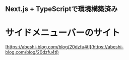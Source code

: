 ## Next.js + TypeScriptで環境構築済み

# サイドメニューバーのサイト
[https://abeshi-blog.com/blog/20dzfu4tl](https://abeshi-blog.com/blog/20dzfu4tl)
